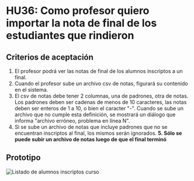 # HU36: Como profesor quiero importar la nota de final de los estudiantes que rindieron

## Criterios de aceptación
1. El profesor podrá ver las notas de final de los alumnos inscriptos a un final.
2. Cuando el profesor sube un archivo csv de notas, figurará su contenido en el sistema.
3. El csv de notas debe tener 2 columnas, una de padrones, otra de notas. Los padrones deben ser cadenas de menos de 10 caracteres, las notas deben ser enteros de 1 a 10, o bien el caracter "-". Cuando se sube un archivo que no cumple esta definición, se mostrará un diálogo que informa "archivo erróneo, problema en línea N".
4. Si se sube un archivo de notas que incluye padrones que no se encuentran inscriptos al final, los mismos serán ignorados.
**5. Sólo se puede subir un archivo de notas luego de que el final terminó**
## Prototipo
![Listado de alumnos inscriptos curso](./prototipos/subir-notas-final.png)